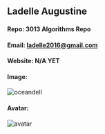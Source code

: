 ## Ladelle Augustine
#### Repo: 3013 Algorithms Repo
#### Email: ladelle2016@gmail.com
#### Website: N/A YET
#### Image:
![oceandell](https://user-images.githubusercontent.com/47011627/73045198-922e0d80-3e32-11ea-82b1-b168961c026b.JPG)

#### Avatar:
![avatar](https://user-images.githubusercontent.com/47011627/73045341-1f716200-3e33-11ea-82cf-7d6860a71cb9.jpg)